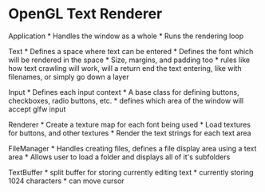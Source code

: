 # OpenGL Text Renderer

Application
    * Handles the window as a whole
    * Runs the rendering loop

Text
    * Defines a space where text can be entered
    * Defines the font which will be rendered in the space
    * Size, margins, and padding too
    * rules like how text crawling will work, will a return end the text entering, like with filenames, or simply go down a layer

Input
    * Defines each input context
    * A base class for defining buttons, checkboxes, radio buttons, etc.
    * defines which area of the window will accept glfw input

Renderer
    * Create a texture map for each font being used
    * Load textures for buttons, and other textures
    * Render the text strings for each text area

FileManager
    * Handles creating files, defines a file display area using a text area
    * Allows user to load a folder and displays all of it's subfolders

TextBuffer
    * split buffer for storing currently editing text
    * currently storing 1024 characters
    * can move cursor